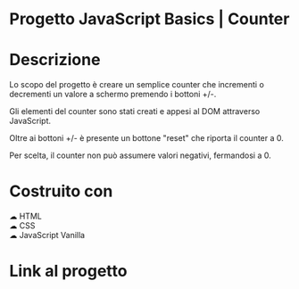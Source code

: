 # Progetto JavaScript Basics | Counter


# Descrizione
Lo scopo del progetto è creare un semplice counter che incrementi o decrementi un valore a schermo premendo i bottoni +/-.

Gli elementi del counter sono stati creati e appesi al DOM attraverso JavaScript.

Oltre ai bottoni +/- è presente un bottone "reset" che riporta il counter a 0.

Per scelta, il counter non può assumere valori negativi, fermandosi a 0.

# Costruito con
☁︎ HTML<br>
☁︎ CSS<br>
☁︎ JavaScript Vanilla<br>

# Link al progetto

